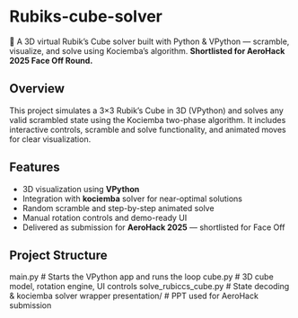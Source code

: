 # Rubiks-cube-solver

🧩 A 3D virtual Rubik’s Cube solver built with Python & VPython — scramble, visualize, and solve using Kociemba’s algorithm. **Shortlisted for AeroHack 2025 Face Off Round.**

## Overview
This project simulates a 3×3 Rubik’s Cube in 3D (VPython) and solves any valid scrambled state using the Kociemba two-phase algorithm. It includes interactive controls, scramble and solve functionality, and animated moves for clear visualization.

## Features
- 3D visualization using **VPython**
- Integration with **kociemba** solver for near-optimal solutions
- Random scramble and step-by-step animated solve
- Manual rotation controls and demo-ready UI
- Delivered as submission for **AeroHack 2025** — shortlisted for Face Off

## Project Structure
main.py # Starts the VPython app and runs the loop
cube.py # 3D cube model, rotation engine, UI controls
solve_rubiccs_cube.py # State decoding & kociemba solver wrapper
presentation/ # PPT used for AeroHack submission
